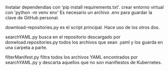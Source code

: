 Instalar dependendias con 'pip install requirements.txt'.
crear entorno virtual con 'python -m venv env'
Es necesario un archivo .env para guardar la clave de GitHub personal.

download-repositories.py es el script principal. Hace uso de los otros dos.

searchYAML.py busca en el repositorio descargado por donwload.repositories.py todos los archivos que sean .yaml y los guarda en una carpeta a parte.

filterManifest.py filtra todos los archivos YAML encontrados por searchYAML.py y descarta aquellos que no son manifiestos de Kubernetes.



